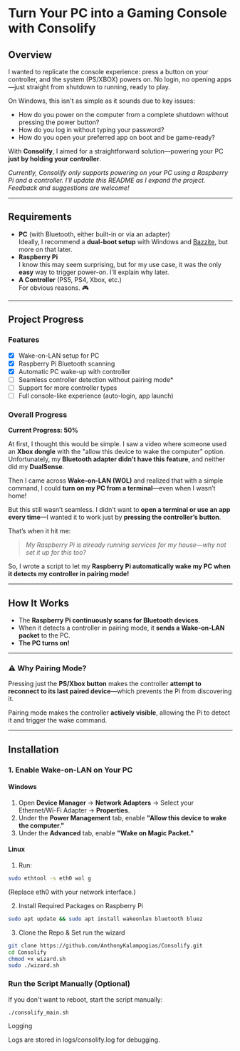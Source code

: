 # Turn Your PC into a Gaming Console with Consolify

## Overview

I wanted to replicate the console experience: press a button on your controller, and the system (PS/XBOX) powers on. No login, no opening apps—just straight from shutdown to running, ready to play.

On Windows, this isn't as simple as it sounds due to key issues:
- How do you power on the computer from a complete shutdown without pressing the power button?
- How do you log in without typing your password?
- How do you open your preferred app on boot and be game-ready?

With **Consolify**, I aimed for a straightforward solution—powering your PC **just by holding your controller**.  

*Currently, Consolify only supports powering on your PC using a Raspberry Pi and a controller. I'll update this README as I expand the project. Feedback and suggestions are welcome!*

---

## Requirements  

- **PC** (with Bluetooth, either built-in or via an adapter)  
  Ideally, I recommend a **dual-boot setup** with Windows and [Bazzite](https://bazzite.gg), but more on that later.  
- **Raspberry Pi**  
  I know this may seem surprising, but for my use case, it was the only **easy** way to trigger power-on. I'll explain why later.  
- **A Controller** (PS5, PS4, Xbox, etc.)  
  For obvious reasons. 🎮  

---

## Project Progress  

### Features  
- [x] Wake-on-LAN setup for PC  
- [x] Raspberry Pi Bluetooth scanning  
- [x] Automatic PC wake-up with controller  
- [ ] Seamless controller detection without pairing mode*  
- [ ] Support for more controller types  
- [ ] Full console-like experience (auto-login, app launch)  

### Overall Progress  
**Current Progress: 50%**  
<!-- [----------50%----------]
```█████████░░░░░░░░░░``` -->


At first, I thought this would be simple. I saw a video where someone used an **Xbox dongle** with the "allow this device to wake the computer" option. Unfortunately, my **Bluetooth adapter didn’t have this feature**, and neither did my **DualSense**.  

Then I came across **Wake-on-LAN (WOL)** and realized that with a simple command, I could **turn on my PC from a terminal**—even when I wasn’t home!  

But this still wasn’t seamless. I didn’t want to **open a terminal or use an app every time**—I wanted it to work just by **pressing the controller’s button**.  

That’s when it hit me:  
> *My Raspberry Pi is already running services for my house—why not set it up for this too?*  

So, I wrote a script to let my **Raspberry Pi automatically wake my PC when it detects my controller in pairing mode!**  

---

## How It Works  

- The **Raspberry Pi continuously scans for Bluetooth devices**.  
- When it detects a controller in pairing mode, it **sends a Wake-on-LAN packet** to the PC.  
- **The PC turns on!**  

---

### ⚠ Why Pairing Mode?  

Pressing just the **PS/Xbox button** makes the controller **attempt to reconnect to its last paired device**—which prevents the Pi from discovering it.  

Pairing mode makes the controller **actively visible**, allowing the Pi to detect it and trigger the wake command.  

---

## Installation  

### **1. Enable Wake-on-LAN on Your PC**  

#### **Windows**  
1. Open **Device Manager** → **Network Adapters** → Select your Ethernet/Wi-Fi Adapter → **Properties**.  
2. Under the **Power Management** tab, enable **"Allow this device to wake the computer."**  
3. Under the **Advanced** tab, enable **"Wake on Magic Packet."**  

#### **Linux**  
1. Run:  
```bash
sudo ethtool -s eth0 wol g
```
   (Replace eth0 with your network interface.)

2. Install Required Packages on Raspberry Pi
```bash
sudo apt update && sudo apt install wakeonlan bluetooth bluez
```
3. Clone the Repo & Set run the wizard
```bash
git clone https://github.com/AnthonyKalampogias/Consolify.git
cd Consolify
chmod +x wizard.sh
sudo ./wizard.sh
```

### Run the Script Manually (Optional)
If you don't want to reboot, start the script manually:

```
./consolify_main.sh
```

Logging

Logs are stored in logs/consolify.log for debugging.
